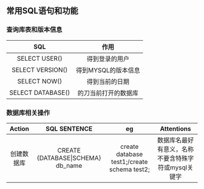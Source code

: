 ## 常用SQL语句和功能
### 查询库表和版本信息
SQL| 作用
|:-:|:-:|
SELECT USER() |得到登录的用户
SELECT VERSION() |得到MYSQL的版本信息
SELECT NOW()| 得到当前的日期
SELECT DATABASE() |的刀当前打开的数据库
### 数据库相关操作
Action|SQL SENTENCE|eg|Attentions
|:-:|:-:|:-:|:-:|
创建数据库|CREATE {DATABASE\|SCHEMA} db_name|create database test1;/create schema test2;|数据库名最好有意义，名称不要含特殊字符或mysql关键字
